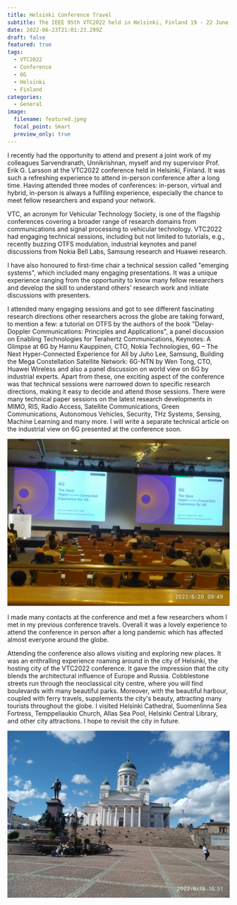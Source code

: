 ```yaml
---
title: Helsinki Conference Travel
subtitle: The IEEE 95th VTC2022 held in Helsinki, Finland 19 - 22 June 2022.
date: 2022-06-23T21:01:23.299Z
draft: false
featured: true
tags:
  - VTC2022
  - Conference
  - 6G
  - Helsinki
  - Finland
categories:
  - General
image:
  filename: featured.jpeg
  focal_point: Smart
  preview_only: true
---
```

I recently had the opportunity to attend and present a joint work of my colleagues Sarvendranath, Unnikrishnan, myself and my supervisor Prof. Erik G. Larsson at the VTC2022 conference held in Helsinki, Finland. It was such a refreshing experience to attend in-person conference after a long time. Having attended three modes of conferences: in-person, virtual and hybrid, in-person is always a fulfiling experience, especially the chance to meet fellow researchers and expand your network.

VTC, an acronym for Vehicular Technology Society, is one of the flagship conferences covering a broader range of research domains from communications and signal processing to vehicular technology. VTC2022 had engaging technical sessions, including but not limited to tutorials, e.g., recently buzzing OTFS modulation, industrial keynotes and panel discussions from Nokia Bell Labs, Samsung research and Huawei research.

I have also honoured to first-time chair a technical session called "emerging systems", which included many engaging presentations. It was a unique experience ranging from the opportunity to know many fellow researchers and develop the skill to understand others' research work and initiate discussions with presenters.

I attended many engaging sessions and got to see different fascinating research directions other researchers across the globe are taking forward, to mention a few: a tutorial on OTFS by the authors of the book "Delay-Doppler Communications: Principles and Applications", a panel discussion on Enabling Technologies for Terahertz Communications, Keynotes: A Glimpse at 6G by Hannu Kauppinen, CTO, Nokia Technologies, 6G – The Next Hyper-Connected Experience for All by Juho Lee, Samsung, Building the Mega Constellation Satellite Network: 6G-NTN by Wen Tong, CTO, Huawei Wireless and also a panel discussion on world view on 6G by industrial experts. Apart from these, one exciting aspect of the conference was that technical sessions were narrowed down to specific research directions, making it easy to decide and attend those sessions. There were many technical paper sessions on the latest research developments in MIMO, RIS, Radio Access, Satellite Communications, Green Communications, Autonomous Vehicles, Security, THz Systems, Sensing, Machine Learning and many more. I will write a separate technical article on the industrial view on 6G presented at the conference soon.

![](img_20220620_084905.jpg "Keynote by Juho Lee, Samsung Research")

I made many contacts at the conference and met a few researchers whom I met in my previous conference travels. Overall it was a lovely experience to attend the conference in person after a long pandemic which has affected almost everyone around the globe. 

Attending the conference also allows visiting and exploring new places. It was an enthralling experience roaming around in the city of Helsinki, the hosting city of the VTC2022 conference. It gave the impression that the city blends the architectural influence of Europe and Russia. Cobblestone streets run through the neoclassical city centre, where you will find boulevards with many beautiful parks. Moreover, with the beautiful harbour, coupled with ferry travels, supplements the city's beauty, attracting many tourists throughout the globe. I visited Helsinki Cathedral, Suomenlinna Sea Fortress, Temppeliaukio Church, Allas Sea Pool, Helsinki Central Library, and other city attractions. I hope to revisit the city in future.

![](img_20220619_155157.jpg)